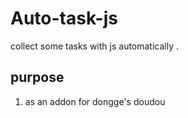 # Auto-task-js
collect some tasks with js automatically .

## purpose
1. as an addon for dongge's doudou

